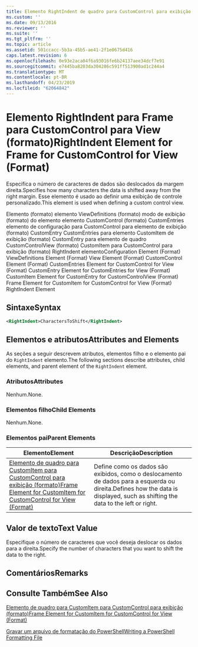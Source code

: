 ```yaml
---
title: Elemento RightIndent de quadro para CustomControl para exibição (formato) | Microsoft Docs
ms.custom: ''
ms.date: 09/13/2016
ms.reviewer: ''
ms.suite: ''
ms.tgt_pltfrm: ''
ms.topic: article
ms.assetid: 501ccacc-5b3a-45b5-ae41-2f1e0675d416
caps.latest.revision: 6
ms.openlocfilehash: 0e93e2aca04f6a93016fe6b24137aee34dcf7e91
ms.sourcegitcommit: e7445ba8203da304286c591ff513900ad1c244a4
ms.translationtype: MT
ms.contentlocale: pt-BR
ms.lasthandoff: 04/23/2019
ms.locfileid: "62064842"
---
```

# <a name="rightindent-element-for-frame-for-customcontrol-for-view-format"></a><span data-ttu-id="4879c-102">Elemento RightIndent para Frame para CustomControl para View (formato)</span><span class="sxs-lookup"><span data-stu-id="4879c-102">RightIndent Element for Frame for CustomControl for View (Format)</span></span>

<span data-ttu-id="4879c-103">Especifica o número de caracteres de dados são deslocados da margem direita.</span><span class="sxs-lookup"><span data-stu-id="4879c-103">Specifies how many characters the data is shifted away from the right margin.</span></span> <span data-ttu-id="4879c-104">Esse elemento é usado ao definir uma exibição de controle personalizado.</span><span class="sxs-lookup"><span data-stu-id="4879c-104">This element is used when defining a custom control view.</span></span>

<span data-ttu-id="4879c-105">Elemento (formato) elemento ViewDefinitions (formato) modo de exibição (formato) do elemento elemento CustomControl (formato) CustomEntries elemento de configuração para CustomControl para elemento de exibição (formato) CustomEntry CustomEntries para elemento CustomItem de exibição (formato) CustomEntry para elemento de quadro CustomControlView (formato) CustomItem para CustomControl para exibição (formato) RightIndent elemento</span><span class="sxs-lookup"><span data-stu-id="4879c-105">Configuration Element (Format) ViewDefinitions Element (Format) View Element (Format) CustomControl Element (Format) CustomEntries Element for CustomControl for View (Format) CustomEntry Element for CustomEntries for View (Format) CustomItem Element for CustomEntry for CustomControlView (Format) Frame Element for CustomItem for CustomControl for View (Format) RightIndent Element</span></span>

## <a name="syntax"></a><span data-ttu-id="4879c-106">Sintaxe</span><span class="sxs-lookup"><span data-stu-id="4879c-106">Syntax</span></span>

```xml
<RightIndent>CharactersToShift</RightIndent>
```

## <a name="attributes-and-elements"></a><span data-ttu-id="4879c-107">Elementos e atributos</span><span class="sxs-lookup"><span data-stu-id="4879c-107">Attributes and Elements</span></span>

<span data-ttu-id="4879c-108">As seções a seguir descrevem atributos, elementos filho e o elemento pai do `RightIndent` elemento.</span><span class="sxs-lookup"><span data-stu-id="4879c-108">The following sections describe attributes, child elements, and parent element of the `RightIndent` element.</span></span>

### <a name="attributes"></a><span data-ttu-id="4879c-109">Atributos</span><span class="sxs-lookup"><span data-stu-id="4879c-109">Attributes</span></span>

<span data-ttu-id="4879c-110">Nenhum.</span><span class="sxs-lookup"><span data-stu-id="4879c-110">None.</span></span>

### <a name="child-elements"></a><span data-ttu-id="4879c-111">Elementos filho</span><span class="sxs-lookup"><span data-stu-id="4879c-111">Child Elements</span></span>

<span data-ttu-id="4879c-112">Nenhum.</span><span class="sxs-lookup"><span data-stu-id="4879c-112">None.</span></span>

### <a name="parent-elements"></a><span data-ttu-id="4879c-113">Elementos pai</span><span class="sxs-lookup"><span data-stu-id="4879c-113">Parent Elements</span></span>

|<span data-ttu-id="4879c-114">Elemento</span><span class="sxs-lookup"><span data-stu-id="4879c-114">Element</span></span>|<span data-ttu-id="4879c-115">Descrição</span><span class="sxs-lookup"><span data-stu-id="4879c-115">Description</span></span>|
|-------------|-----------------|
|[<span data-ttu-id="4879c-116">Elemento de quadro para CustomItem para CustomControl para exibição (formato)</span><span class="sxs-lookup"><span data-stu-id="4879c-116">Frame Element for CustomItem for CustomControl for View (Format)</span></span>](./frame-element-for-customitem-for-customcontrol-for-view-format.md)|<span data-ttu-id="4879c-117">Define como os dados são exibidos, como o deslocamento de dados para a esquerda ou direita.</span><span class="sxs-lookup"><span data-stu-id="4879c-117">Defines how the data is displayed, such as shifting the data to the left or right.</span></span>|

## <a name="text-value"></a><span data-ttu-id="4879c-118">Valor de texto</span><span class="sxs-lookup"><span data-stu-id="4879c-118">Text Value</span></span>

<span data-ttu-id="4879c-119">Especifique o número de caracteres que você deseja deslocar os dados para a direita.</span><span class="sxs-lookup"><span data-stu-id="4879c-119">Specify the number of characters that you want to shift the data to the right.</span></span>

## <a name="remarks"></a><span data-ttu-id="4879c-120">Comentários</span><span class="sxs-lookup"><span data-stu-id="4879c-120">Remarks</span></span>

## <a name="see-also"></a><span data-ttu-id="4879c-121">Consulte Também</span><span class="sxs-lookup"><span data-stu-id="4879c-121">See Also</span></span>

[<span data-ttu-id="4879c-122">Elemento de quadro para CustomItem para CustomControl para exibição (formato)</span><span class="sxs-lookup"><span data-stu-id="4879c-122">Frame Element for CustomItem for CustomControl for View (Format)</span></span>](./frame-element-for-customitem-for-customcontrol-for-view-format.md)

[<span data-ttu-id="4879c-123">Gravar um arquivo de formatação do PowerShell</span><span class="sxs-lookup"><span data-stu-id="4879c-123">Writing a PowerShell Formatting File</span></span>](./writing-a-powershell-formatting-file.md)
